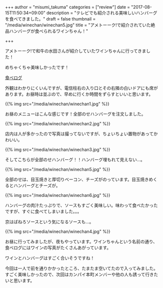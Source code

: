 +++
author = "misumi_takuma"
categories = ["review"]
date = "2017-08-15T11:50:34+09:00"
description = "テレビでも紹介される美味しいハンバーグを食べてきました。"
draft = false
thumbnail = "/media/winechan/winechan5.jpg"
title = "アメトーーク!で紹介されていた絶品ハンバーグが食べられるワインちゃん！"

+++

アメトーーク!で和牛の水田さんが紹介していたワインちゃんに行ってきました！

<!--more-->

めちゃくちゃ美味しかったです！

[食べログ](https://tabelog.com/osaka/A2701/A270106/27015175/)

外観はわかりにくいんですが、電信柱右の入り口とその右隣の白いドアにも席があります。お昼時は並ぶので、早めに行くか時間をずらすといいと思います。

{{% img src="/media/winechan/winechan1.jpg" %}}

お昼のメニューはこんな感じです！全部のせハンバーグを注文しました。

{{% img src="/media/winechan/winechan2.jpg" %}}

店内は人が多かったので写真は撮ってないですが、ちょいちょい置物があってかわいい。

{{% img src="/media/winechan/winechan3.jpg" %}}

そしてこちらが全部のせハンバーグ！！ハンバーグ埋もれて見えない...。

{{% img src="/media/winechan/winechan5.jpg" %}}

全部のせは、目玉焼きと厚切りベーコン、チーズがのっています。目玉焼きめくるとハンバーグとチーズが。

{{% img src="/media/winechan/winechan6.jpg" %}}

ハンバーグの肉汁たっぷりで、ソースもすごく美味しい。味わって食べたかったですが、すぐに食べてしまいました。。。

京はばねろソースという気になるソースも...。

{{% img src="/media/winechan/winechan4.jpg" %}}

お昼に行ってみましたが、夜もやっています。ワインちゃんという名前の通り、食べログにはワインの写真がたくさんあがっています。

ワインとハンバーグはすごく合いそうですね！

今回は一人で前を通りかかったところ、たまたま空いてたので入ってみました。すごく美味しかったので、次回はカンパイ本町メンバーや他の人も誘って行きたいと思います。
